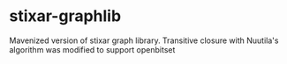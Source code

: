 stixar-graphlib
===============

Mavenized version of stixar graph library. Transitive closure with Nuutila's algorithm was modified to support openbitset
